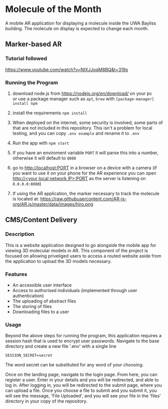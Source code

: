 # Molecule of the Month  
A mobile AR application for displaying a molecule inside the UWA Bayliss building. The molecule on display is expected to change each month.

## Marker-based AR

### Tutorial followed
https://www.youtube.com/watch?v=NIXJJoqM8BQ&t=319s

### Running the Program
1. download node.js from https://nodejs.org/en/download/ on your pc  
or use a package manager such as `apt`, `brew` with `[package-manager] install npm`

2. install the requirements `npm install`

3. When deployed on the internet, some security is involved, some parts of that are not included in this repository. This isn't a problem for local testing, and you can copy `.env example` and rename it to `.env`

4. Run the app with `npm start`

5. If you have an enviroment variable `PORT` it will parse this into a number, otherwise it will default to `8080`

6. go to [http://localhost:PORT](http://localhost:8080) in a browser on a device with a camera (if you want to use it on your phone for the AR experience you can open [http://\<your local network IP\>:PORT](http://192.168.20.30:8080) as the server is listening on `0.0.0.0:8080`)

7. If using the AR application, the marker necessary to track the molecule is located at: https://raw.githubusercontent.com/AR-js-org/AR.js/master/data/images/hiro.png


    
## CMS/Content Delivery

### Description
This is a website application designed to go alongside the mobile app for viewing 3D molecular models in AR. This component of the project is focused on allowing priveliged users to access a routed website aside from the application to upload the 3D models necessary.

### Features
* An accessible user interface
* Access to authorised individuals (implemented through user authentication)
* The uploading of abstract files
* The storing of files
* Downloading files to a user 

### Usage

Beyond the above steps for running the program, this application requires a session hash that is used to encrypt user passwords. Navigate to the base directory and create a new file '.env' with a single line

`SESSION_SECRET=secret` 

The word secret can be substituted for any word of your choosing.

Once on the landing page, navigate to the login page. From here, you can register a user. Enter in your details and you will be redirected, and able to log in. After logging in, you will be redirected to the submit page, where you can upload a file. Once you choose a file to submit and you submit it, you will see the message, 'File Uploaded', and you will see your file in the 'files' directory in your copy of the repository.
